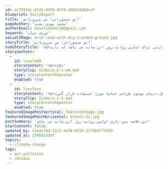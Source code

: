 ```yaml
---
id: ac7197dc-0fdd-4476-8ff0-2b063db6dcef
blueprint: dailyReport
title: 'تو می‌سوزانی؛ من می‌رویانم!'
pageAuthor: 'محمد مهدی نقیه'
authorEmail: masalimahdi10@gmail.com
keyword: 'چرخه حیات'
socialIMage: arid-land-with-dry-cracked-ground.jpg
storyTitle: 'تو می‌سوزانی؛ من می‌رویانم!'
sudoStoryTitle: '<p>این یک سوتیتر برای اولین روایت روز این سایت می باشد که باید</p>'
storycontent:
  -
    id: lrevf400
    storyContext: '<p></p>'
    storyClip: Video/a-p-s-e4.mp4
    type: storyContentRepeater
    enabled: true
  -
    id: lrevfevu
    storyContext: '<p>لورم ایپسوم متن ساختگی با تولید سادگی نامفهوم از صنعت چاپ، و با استفاده از طراحان گرافیک است، چاپگرها و متون بلکه روزنامه و مجله در ستون و سطرآنچنان که لازم است، و برای شرایط فعلی تکنولوژی مورد نیاز، و کاربردهای متنوع با هدف بهبود ابزارهای کاربردی می باشد، کتابهای زیادی در شصت و سه درصد گذشته حال و آینده، شناخت فراوان جامعه و متخصصان را می طلبد، تا با نرم افزارها شناخت بیشتری را برای طراحان رایانه ای علی الخصوص طراحان خلاقی، و فرهنگ پیشرو در زبان فارسی ایجاد کرد، در این صورت می توان امید داشت که تمام و دشواری موجود در ارائه راهکارها، و شرایط سخت تایپ به پایان رسد و زمان مورد نیاز شامل حروفچینی دستاوردهای اصلی، و جوابگوی سوالات پیوسته اهل دنیای موجود طراحی اساسا مورد استفاده قرار گیرد.</p><p><img src="statamic://asset::lifecycle::oceans-11.jpg">لورم ایپسوم متن ساختگی با تولید سادگی نامفهوم از صنعت چاپ، و با استفاده از طراحان گرافیک است، چاپگرها و متون بلکه روزنامه و مجله در ستون و سطرآنچنان که لازم است، و برای شرایط فعلی تکنولوژی مورد نیاز، و کاربردهای متنوع با هدف بهبود ابزارهای کاربردی می باشد، کتابهای زیادی در شصت و سه درصد گذشته حال و آینده، شناخت فراوان جامعه و متخصصان را می طلبد، تا با نرم افزارها شناخت بیشتری را برای طراحان رایانه ای علی الخصوص طراحان خلاقی، و فرهنگ پیشرو در زبان فارسی ایجاد کرد، در این صورت می توان امید داشت که تمام و دشواری موجود در ارائه راهکارها، و شرایط سخت تایپ به پایان رسد و زمان مورد نیاز شامل حروفچینی دستاوردهای اصلی، و جوابگوی سوالات پیوسته اهل دنیای موجود طراحی اساسا مورد استفاده قرار گیرد.</p>'
    storyClip: Video/s-z-1.mp4
    type: storyContentRepeater
    enabled: true
featuredImagePostVertical: featuredimage.jpg
featuredImagePostHorizental: oceans-12.jpg
postSummary: 'این خلاصه متن باری اولین روایت روز این سایت می باشد'
starContent: false
updated_by: c1ede7bd-11c2-4af0-9224-2178b8f71939
updated_at: 1705415307
topics:
  - climate-change
tags:
  - air-pollution
  - residue
---
```

